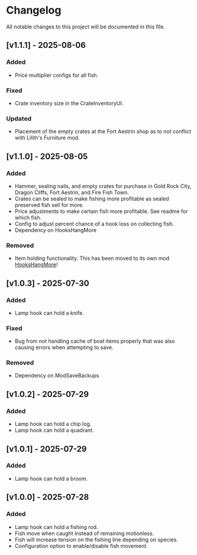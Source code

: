 # Changelog

All notable changes to this project will be documented in this file.

## [v1.1.1] - 2025-08-06

### Added
- Price multiplier configs for all fish.

### Fixed
- Crate inventory size in the CrateInventoryUI.

### Updated
- Placement of the empty crates at the Fort Aestrin shop as to not conflict with Lilith's Furniture mod.

## [v1.1.0] - 2025-08-05

### Added
- Hammer, sealing nails, and empty crates for purchase in Gold Rock City, Dragon Cliffs, Fort Aestrin, and Fire Fish Town.
- Crates can be sealed to make fishing more profitable as sealed preserved fish sell for more.
- Price adjustments to make certain fish more profitable. See readme for which fish.
- Config to adjust percent chance of a hook loss on collecting fish.
- Dependency on HooksHangMore

### Removed
- Item holding functionality. This has been moved to its own mod [HooksHangMore](https://github.com/bryon82/SailwindHooksHangMore)!

## [v1.0.3] - 2025-07-30

### Added
- Lamp hook can hold a knife.

### Fixed
- Bug from not handling cache of boat items properly that was also causing errors when attempting to save.

### Removed
- Dependency on ModSaveBackups

## [v1.0.2] - 2025-07-29

### Added
- Lamp hook can hold a chip log.
- Lamp hook can hold a quadrant.

## [v1.0.1] - 2025-07-29

### Added
- Lamp hook can hold a broom.

## [v1.0.0] - 2025-07-28

### Added
- Lamp hook can hold a fishing rod.
- Fish move when caught instead of remaining motionless.
- Fish will increase tension on the fishing line depending on species.
- Configuration option to enable/disable fish movement.
